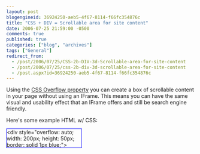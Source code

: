 ```yaml
---
layout: post
blogengineid: 36924250-aeb5-4f67-8114-f66fc354876c
title: "CSS + DIV = Scrollable area for site content"
date: 2006-07-25 21:59:00 -0500
comments: true
published: true
categories: ["blog", "archives"]
tags: ["General"]
redirect_from: 
  - /post/2006/07/25/CSS-2b-DIV-3d-Scrollable-area-for-site-content
  - /post/2006/07/25/css-2b-div-3d-scrollable-area-for-site-content
  - /post.aspx?id=36924250-aeb5-4f67-8114-f66fc354876c
---
```

<!-- more -->

Using the <A href="http://www.w3schools.com/css/pr_pos_overflow.asp">CSS Overflow property</A> you can create a box of scrollable content in your page without using an IFrame. This means you can have the same visual and usability effect that an IFrame offers and still be search engine friendly.

Here's some example HTML w/ CSS:<BR>
<DIV style="BORDER-RIGHT: blue 1px solid; BORDER-TOP: blue 1px solid; OVERFLOW: auto; BORDER-LEFT: blue 1px solid; WIDTH: 200px; BORDER-BOTTOM: blue 1px solid; HEIGHT: 50px">&lt;div style="overflow: auto; width: 200px; height: 50px; border: solid 1px blue;"&gt;<BR>It's just this simple to do.<BR>It really is!<BR>Isn't CSS great?&lt;/div&gt; </DIV>



<A href="http://www.w3schools.com/css/pr_pos_overflow.as"></A> 
